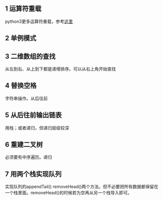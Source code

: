 ## 1 运算符重载

python3更多运算符重载，参考[这里](https://cloud.tencent.com/developer/article/1564403)

## 2 单例模式

## 3 二维数组的查找

从左到右、从上到下都是递增排序。可以从右上角开始查找

## 4 替换空格

字符串操作。从后往前

## 5 从后往前输出链表

用栈；或者递归，但递归层级较深

## 6 重建二叉树

必须要有中序遍历。递归

## 7 用两个栈实现队列

实现队列的appendTail() removeHead()两个方法。但不必要把所有数据都保留在一个栈里面。removeHead()的时候若为空再从另一个栈导入即可。

